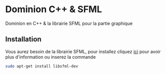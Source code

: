 # Dominion C++ & SFML

Dominion en C++ & la librairie SFML pour la partie graphique

## Installation

Vous aurez besoin de la librairie SFML, pour installez cliquez [ici](https://www-sfml--dev-org.translate.goog/tutorials/2.5/start-linux.php?_x_tr_sl=en&_x_tr_tl=fr&_x_tr_hl=fr&_x_tr_pto=sc) pour avoir plus d'information ou inserez la commande 

```bash
sudo apt-get install libsfml-dev
```